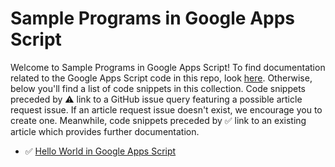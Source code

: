 # Sample Programs in Google Apps Script

Welcome to Sample Programs in Google Apps Script! To find documentation related to the Google Apps Script 
    code in this repo, look [here](https://sample-programs.therenegadecoder.com/languages/google-apps-script).
     Otherwise, below you'll find a list of code snippets in this collection. 
    Code snippets preceded by :warning: link to a GitHub 
    issue query featuring a possible article request issue. If an article request issue 
    doesn't exist, we encourage you to create one. Meanwhile, code snippets preceded 
    by :white_check_mark: link to an existing article which provides further documentation.
    

- :white_check_mark: [Hello World in Google Apps Script](https://sample-programs.therenegadecoder.com/projects/hello-world/google-apps-script)
